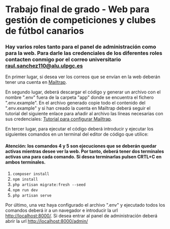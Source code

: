 # Trabajo final de grado - Web para gestión de competiciones y clubes de fútbol canarios #

### Hay varios roles tanto para el panel de administración como para la web. Para darle las credenciales de los diferentes roles contacten conmigo por el correo universitario raul.sanchez110@alu.ulpgc.es ###

En primer lugar, si desea ver los correos que se envían en la web deberán tener una cuenta en [Mailtrap](https://mailtrap.io/). 

En segundo lugar, deberá descargar el código y generar un archivo con el nombre ".env" fuera de la carpeta "app" donde se encuentra el fichero ".env.example". En el archivo generado copie todo el contenido del ".env.example" y si han creado la cuenta en Mailtrap deberá seguir el tutorial del siguiente enlace para añadir al archivo las líneas necesarias con sus credenciales:  [Tutorial para configurar Mailtrap](https://styde.net/como-enviar-emails-de-prueba-con-mailtrap-io-en-laravel/).

En tercer lugar, para ejecutar el código deberá introducir y ejecutar los siguientes comandos en un terminal del editor de código que utilice:

#### Atención: los comandos 4 y 5 son ejecuciones que se deberán quedar activas mientras desee ver la web. Por tanto, deberá tener dos terminales activas una para cada comando. Si desea terminarlas pulsen CRTL+C en ambos terminales. ####

1. ```composer install```
2. ```npm install```
3. ```php artisan migrate:fresh --seed```
4. ```npm run dev```
5. ```php artisan serve```

Por último, una vez haya configurado el archivo ".env" y ejecutado todos los comandos deberá ir a un navegador e introducir la url <http://localhost:8000/>. Si desea entrar al panel de administración deberá abrir la url <http://localhost:8000/admin/>
